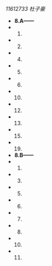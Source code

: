 *11612733 杜子豪*

* **8.A——**
* 1.
* 2.
* 4.
* 5.
* 6.
* 10.
* 12.
* 13.
* 15.
* 19.
* **8.B——**
* 1.
* 3.
* 5.
* 6.
* 7.
* 8.
* 10.
* 11.